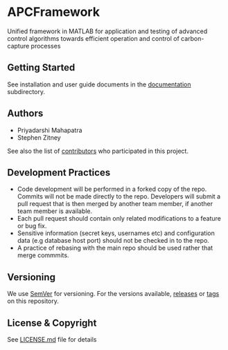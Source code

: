 # APCFramework
Unified framework in MATLAB for application and testing of advanced control algorithms towards efficient operation and control of carbon-capture processes

## Getting Started
See installation and user guide documents in the [documentation](docs) subdirectory.

## Authors
* Priyadarshi Mahapatra
* Stephen Zitney

See also the list of [contributors](../../contributors) who participated in this project.

## Development Practices
* Code development will be performed in a forked copy of the repo. Commits will not be 
  made directly to the repo. Developers will submit a pull request that is then merged
  by another team member, if another team member is available.
* Each pull request should contain only related modifications to a feature or bug fix.  
* Sensitive information (secret keys, usernames etc) and configuration data 
  (e.g database host port) should not be checked in to the repo.
* A practice of rebasing with the main repo should be used rather that merge commmits.

## Versioning
We use [SemVer](http://semver.org/) for versioning. For the versions available, 
[releases](../../releases) or [tags](../../tags) on this repository.

## License & Copyright

See [LICENSE.md](LICENSE.md) file for details

